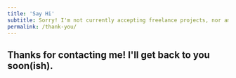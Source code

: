 ```yaml
---
title: 'Say Hi'
subtitle: Sorry! I'm not currently accepting freelance projects, nor am I looking for a new gig. (Unless you're Beyoncé)
permalink: /thank-you/
---
```


## Thanks for contacting me! I'll get back to you soon(ish).